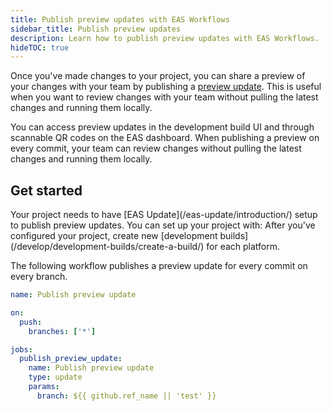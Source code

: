```yaml
---
title: Publish preview updates with EAS Workflows
sidebar_title: Publish preview updates
description: Learn how to publish preview updates with EAS Workflows.
hideTOC: true
---
```


Once you've made changes to your project, you can share a preview of your changes with your team by publishing a [preview update](/review/share-previews-with-your-team/). This is useful when you want to review changes with your team without pulling the latest changes and running them locally.

You can access preview updates in the development build UI and through scannable QR codes on the EAS dashboard. When publishing a preview on every commit, your team can review changes without pulling the latest changes and running them locally.

## Get started

  <Requirement number={1} title="Set up EAS Update">
    Your project needs to have [EAS Update](/eas-update/introduction/) setup to publish preview updates. You can set up your project with:

    

  </Requirement>
  <Requirement number={2} title="Create new development builds">
    After you've configured your project, create new [development builds](/develop/development-builds/create-a-build/) for each platform.
  </Requirement>

The following workflow publishes a preview update for every commit on every branch.

```yaml .eas/workflows/publish-preview-update.yml
name: Publish preview update

on:
  push:
    branches: ['*']

jobs:
  publish_preview_update:
    name: Publish preview update
    type: update
    params:
      branch: ${{ github.ref_name || 'test' }}
```